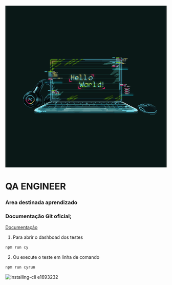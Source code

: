 
![Alt text](./imagens/imagem1.gif "O futuro se faz agora")
# QA ENGINEER

### Area destinada aprendizado 

### Documentação Git oficial;
<p align="left">
  <a href="https://docs.github.com/pt/get-started/using-git/pushing-commits-to-a-remote-repository">Documentação</a>
</p>
 


1. Para abrir o dashboad dos testes
```bash
npm run cy
```
2. Ou execute o teste em linha de comando
```bash
npm run cyrun
```
![installing-cli e1693232](https://www.google.com/url?sa=i&url=https%3A%2F%2Fwww.tecmundo.com.br%2Fmercado%2F131471-pensou-ter-gifs-estilo-ascii-tenor.htm&psig=AOvVaw2psI4b4uNbFe0QKslqprMX&ust=1648262147601000&source=images&cd=vfe&ved=0CAsQjRxqFwoTCLif25Gd4PYCFQAAAAAdAAAAABBJ)
